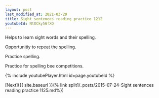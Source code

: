```yaml
---
layout: post
last_modified_at: 2021-03-29
title: Sight sentences reading practice 1212
youtubeId: NtOCky56fXQ
---
```

 
 
Helps to learn sight words and their spelling.

Opportunitiy to repeat the spelling. 

Practice spelling. 
 
Practice for spelling bee competitions. 
 
{% include youtubePlayer.html id=page.youtubeId %}
 
 

[Next]({{ site.baseurl }}{% link  split1/_posts/2015-07-24-Sight sentences reading practice 1125.md%})
 
